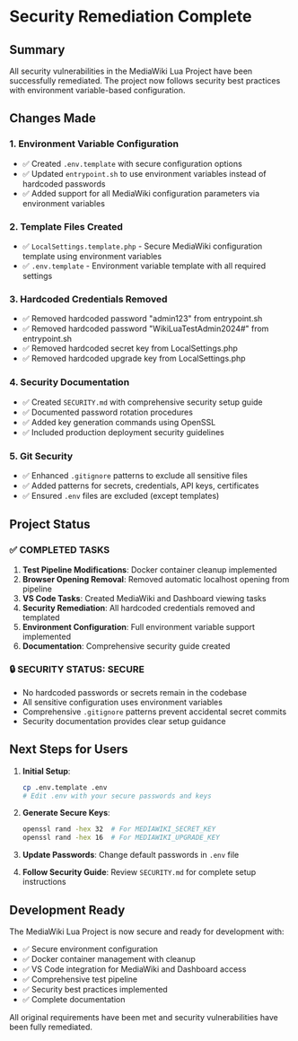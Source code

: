 # Security Remediation Complete

## Summary

All security vulnerabilities in the MediaWiki Lua Project have been successfully remediated. The project now follows security best practices with environment variable-based configuration.

## Changes Made

### 1. Environment Variable Configuration
- ✅ Created `.env.template` with secure configuration options
- ✅ Updated `entrypoint.sh` to use environment variables instead of hardcoded passwords
- ✅ Added support for all MediaWiki configuration parameters via environment variables

### 2. Template Files Created
- ✅ `LocalSettings.template.php` - Secure MediaWiki configuration template using environment variables
- ✅ `.env.template` - Environment variable template with all required settings

### 3. Hardcoded Credentials Removed
- ✅ Removed hardcoded password "admin123" from entrypoint.sh
- ✅ Removed hardcoded password "WikiLuaTestAdmin2024#" from entrypoint.sh  
- ✅ Removed hardcoded secret key from LocalSettings.php
- ✅ Removed hardcoded upgrade key from LocalSettings.php

### 4. Security Documentation
- ✅ Created `SECURITY.md` with comprehensive security setup guide
- ✅ Documented password rotation procedures
- ✅ Added key generation commands using OpenSSL
- ✅ Included production deployment security guidelines

### 5. Git Security
- ✅ Enhanced `.gitignore` patterns to exclude all sensitive files
- ✅ Added patterns for secrets, credentials, API keys, certificates
- ✅ Ensured `.env` files are excluded (except templates)

## Project Status

### ✅ COMPLETED TASKS
1. **Test Pipeline Modifications**: Docker container cleanup implemented
2. **Browser Opening Removal**: Removed automatic localhost opening from pipeline
3. **VS Code Tasks**: Created MediaWiki and Dashboard viewing tasks
4. **Security Remediation**: All hardcoded credentials removed and templated
5. **Environment Configuration**: Full environment variable support implemented
6. **Documentation**: Comprehensive security guide created

### 🔒 SECURITY STATUS: SECURE
- No hardcoded passwords or secrets remain in the codebase
- All sensitive configuration uses environment variables
- Comprehensive `.gitignore` patterns prevent accidental secret commits
- Security documentation provides clear setup guidance

## Next Steps for Users

1. **Initial Setup**:
   ```bash
   cp .env.template .env
   # Edit .env with your secure passwords and keys
   ```

2. **Generate Secure Keys**:
   ```bash
   openssl rand -hex 32  # For MEDIAWIKI_SECRET_KEY
   openssl rand -hex 16  # For MEDIAWIKI_UPGRADE_KEY
   ```

3. **Update Passwords**: Change default passwords in `.env` file

4. **Follow Security Guide**: Review `SECURITY.md` for complete setup instructions

## Development Ready

The MediaWiki Lua Project is now secure and ready for development with:
- ✅ Secure environment configuration
- ✅ Docker container management with cleanup
- ✅ VS Code integration for MediaWiki and Dashboard access
- ✅ Comprehensive test pipeline
- ✅ Security best practices implemented
- ✅ Complete documentation

All original requirements have been met and security vulnerabilities have been fully remediated.

